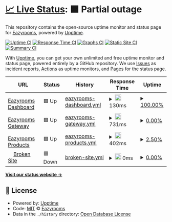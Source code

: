 # [📈 Live Status](https://api.eazyrooms.com): <!--live status--> **🟧 Partial outage**

This repository contains the open-source uptime monitor and status page for [Eazyrooms](https://eazyrooms.com/), powered by [Upptime](https://github.com/upptime/upptime).

[![Uptime CI](https://github.com/eazyrooms/monitor/workflows/Uptime%20CI/badge.svg)](https://github.com/eazyrooms/monitor/actions?query=workflow%3A%22Uptime+CI%22)
[![Response Time CI](https://github.com/eazyrooms/monitor/workflows/Response%20Time%20CI/badge.svg)](https://github.com/eazyrooms/monitor/actions?query=workflow%3A%22Response+Time+CI%22)
[![Graphs CI](https://github.com/eazyrooms/monitor/workflows/Graphs%20CI/badge.svg)](https://github.com/eazyrooms/monitor/actions?query=workflow%3A%22Graphs+CI%22)
[![Static Site CI](https://github.com/eazyrooms/monitor/workflows/Static%20Site%20CI/badge.svg)](https://github.com/eazyrooms/monitor/actions?query=workflow%3A%22Static+Site+CI%22)
[![Summary CI](https://github.com/eazyrooms/monitor/workflows/Summary%20CI/badge.svg)](https://github.com/eazyrooms/monitor/actions?query=workflow%3A%22Summary+CI%22)

With [Upptime](https://upptime.js.org), you can get your own unlimited and free uptime monitor and status page, powered entirely by a GitHub repository. We use [Issues](https://github.com/eazyrooms/monitor/issues) as incident reports, [Actions](https://github.com/eazyrooms/monitor/actions) as uptime monitors, and [Pages](https://api.eazyrooms.com) for the status page.

<!--start: status pages-->
<!-- This summary is generated by Upptime (https://github.com/upptime/upptime) -->
<!-- Do not edit this manually, your changes will be overwritten -->
<!-- prettier-ignore -->
| URL | Status | History | Response Time | Uptime |
| --- | ------ | ------- | ------------- | ------ |
| <img alt="" src="https://icons.duckduckgo.com/ip3/eazyrooms.vercel.app.ico" height="13"> [Eazyrooms Dashboard](https://eazyrooms.vercel.app) | 🟩 Up | [eazyrooms-dashboard.yml](https://github.com/chandrakanth222/monitor/commits/HEAD/history/eazyrooms-dashboard.yml) | <details><summary><img alt="Response time graph" src="./graphs/eazyrooms-dashboard/response-time-week.png" height="20"> 130ms</summary><br><a href="https://api.eazyrooms.com/history/eazyrooms-dashboard"><img alt="Response time 130" src="https://img.shields.io/endpoint?url=https%3A%2F%2Fraw.githubusercontent.com%2Fchandrakanth222%2Fmonitor%2FHEAD%2Fapi%2Feazyrooms-dashboard%2Fresponse-time.json"></a><br><a href="https://api.eazyrooms.com/history/eazyrooms-dashboard"><img alt="24-hour response time 177" src="https://img.shields.io/endpoint?url=https%3A%2F%2Fraw.githubusercontent.com%2Fchandrakanth222%2Fmonitor%2FHEAD%2Fapi%2Feazyrooms-dashboard%2Fresponse-time-day.json"></a><br><a href="https://api.eazyrooms.com/history/eazyrooms-dashboard"><img alt="7-day response time 130" src="https://img.shields.io/endpoint?url=https%3A%2F%2Fraw.githubusercontent.com%2Fchandrakanth222%2Fmonitor%2FHEAD%2Fapi%2Feazyrooms-dashboard%2Fresponse-time-week.json"></a><br><a href="https://api.eazyrooms.com/history/eazyrooms-dashboard"><img alt="30-day response time 130" src="https://img.shields.io/endpoint?url=https%3A%2F%2Fraw.githubusercontent.com%2Fchandrakanth222%2Fmonitor%2FHEAD%2Fapi%2Feazyrooms-dashboard%2Fresponse-time-month.json"></a><br><a href="https://api.eazyrooms.com/history/eazyrooms-dashboard"><img alt="1-year response time 130" src="https://img.shields.io/endpoint?url=https%3A%2F%2Fraw.githubusercontent.com%2Fchandrakanth222%2Fmonitor%2FHEAD%2Fapi%2Feazyrooms-dashboard%2Fresponse-time-year.json"></a></details> | <details><summary><a href="https://api.eazyrooms.com/history/eazyrooms-dashboard">100.00%</a></summary><a href="https://api.eazyrooms.com/history/eazyrooms-dashboard"><img alt="All-time uptime 100.00%" src="https://img.shields.io/endpoint?url=https%3A%2F%2Fraw.githubusercontent.com%2Fchandrakanth222%2Fmonitor%2FHEAD%2Fapi%2Feazyrooms-dashboard%2Fuptime.json"></a><br><a href="https://api.eazyrooms.com/history/eazyrooms-dashboard"><img alt="24-hour uptime 100.00%" src="https://img.shields.io/endpoint?url=https%3A%2F%2Fraw.githubusercontent.com%2Fchandrakanth222%2Fmonitor%2FHEAD%2Fapi%2Feazyrooms-dashboard%2Fuptime-day.json"></a><br><a href="https://api.eazyrooms.com/history/eazyrooms-dashboard"><img alt="7-day uptime 100.00%" src="https://img.shields.io/endpoint?url=https%3A%2F%2Fraw.githubusercontent.com%2Fchandrakanth222%2Fmonitor%2FHEAD%2Fapi%2Feazyrooms-dashboard%2Fuptime-week.json"></a><br><a href="https://api.eazyrooms.com/history/eazyrooms-dashboard"><img alt="30-day uptime 100.00%" src="https://img.shields.io/endpoint?url=https%3A%2F%2Fraw.githubusercontent.com%2Fchandrakanth222%2Fmonitor%2FHEAD%2Fapi%2Feazyrooms-dashboard%2Fuptime-month.json"></a><br><a href="https://api.eazyrooms.com/history/eazyrooms-dashboard"><img alt="1-year uptime 100.00%" src="https://img.shields.io/endpoint?url=https%3A%2F%2Fraw.githubusercontent.com%2Fchandrakanth222%2Fmonitor%2FHEAD%2Fapi%2Feazyrooms-dashboard%2Fuptime-year.json"></a></details>
| <img alt="" src="https://icons.duckduckgo.com/ip3/api.eazyrooms.com.ico" height="13"> [Eazyrooms Gateway](https://api.eazyrooms.com) | 🟩 Up | [eazyrooms-gateway.yml](https://github.com/chandrakanth222/monitor/commits/HEAD/history/eazyrooms-gateway.yml) | <details><summary><img alt="Response time graph" src="./graphs/eazyrooms-gateway/response-time-week.png" height="20"> 731ms</summary><br><a href="https://api.eazyrooms.com/history/eazyrooms-gateway"><img alt="Response time 731" src="https://img.shields.io/endpoint?url=https%3A%2F%2Fraw.githubusercontent.com%2Fchandrakanth222%2Fmonitor%2FHEAD%2Fapi%2Feazyrooms-gateway%2Fresponse-time.json"></a><br><a href="https://api.eazyrooms.com/history/eazyrooms-gateway"><img alt="24-hour response time 782" src="https://img.shields.io/endpoint?url=https%3A%2F%2Fraw.githubusercontent.com%2Fchandrakanth222%2Fmonitor%2FHEAD%2Fapi%2Feazyrooms-gateway%2Fresponse-time-day.json"></a><br><a href="https://api.eazyrooms.com/history/eazyrooms-gateway"><img alt="7-day response time 731" src="https://img.shields.io/endpoint?url=https%3A%2F%2Fraw.githubusercontent.com%2Fchandrakanth222%2Fmonitor%2FHEAD%2Fapi%2Feazyrooms-gateway%2Fresponse-time-week.json"></a><br><a href="https://api.eazyrooms.com/history/eazyrooms-gateway"><img alt="30-day response time 731" src="https://img.shields.io/endpoint?url=https%3A%2F%2Fraw.githubusercontent.com%2Fchandrakanth222%2Fmonitor%2FHEAD%2Fapi%2Feazyrooms-gateway%2Fresponse-time-month.json"></a><br><a href="https://api.eazyrooms.com/history/eazyrooms-gateway"><img alt="1-year response time 731" src="https://img.shields.io/endpoint?url=https%3A%2F%2Fraw.githubusercontent.com%2Fchandrakanth222%2Fmonitor%2FHEAD%2Fapi%2Feazyrooms-gateway%2Fresponse-time-year.json"></a></details> | <details><summary><a href="https://api.eazyrooms.com/history/eazyrooms-gateway">0.00%</a></summary><a href="https://api.eazyrooms.com/history/eazyrooms-gateway"><img alt="All-time uptime 0.00%" src="https://img.shields.io/endpoint?url=https%3A%2F%2Fraw.githubusercontent.com%2Fchandrakanth222%2Fmonitor%2FHEAD%2Fapi%2Feazyrooms-gateway%2Fuptime.json"></a><br><a href="https://api.eazyrooms.com/history/eazyrooms-gateway"><img alt="24-hour uptime 0.00%" src="https://img.shields.io/endpoint?url=https%3A%2F%2Fraw.githubusercontent.com%2Fchandrakanth222%2Fmonitor%2FHEAD%2Fapi%2Feazyrooms-gateway%2Fuptime-day.json"></a><br><a href="https://api.eazyrooms.com/history/eazyrooms-gateway"><img alt="7-day uptime 0.00%" src="https://img.shields.io/endpoint?url=https%3A%2F%2Fraw.githubusercontent.com%2Fchandrakanth222%2Fmonitor%2FHEAD%2Fapi%2Feazyrooms-gateway%2Fuptime-week.json"></a><br><a href="https://api.eazyrooms.com/history/eazyrooms-gateway"><img alt="30-day uptime 0.00%" src="https://img.shields.io/endpoint?url=https%3A%2F%2Fraw.githubusercontent.com%2Fchandrakanth222%2Fmonitor%2FHEAD%2Fapi%2Feazyrooms-gateway%2Fuptime-month.json"></a><br><a href="https://api.eazyrooms.com/history/eazyrooms-gateway"><img alt="1-year uptime 0.00%" src="https://img.shields.io/endpoint?url=https%3A%2F%2Fraw.githubusercontent.com%2Fchandrakanth222%2Fmonitor%2FHEAD%2Fapi%2Feazyrooms-gateway%2Fuptime-year.json"></a></details>
| <img alt="" src="https://icons.duckduckgo.com/ip3/api.eazyrooms.com.ico" height="13"> [Eazyrooms Products](https://api.eazyrooms.com/api/v1/storeService/getAllProducts/645626a6fb42bbfa70248aca?page=1&limit=1&active=true) | 🟩 Up | [eazyrooms-products.yml](https://github.com/chandrakanth222/monitor/commits/HEAD/history/eazyrooms-products.yml) | <details><summary><img alt="Response time graph" src="./graphs/eazyrooms-products/response-time-week.png" height="20"> 402ms</summary><br><a href="https://api.eazyrooms.com/history/eazyrooms-products"><img alt="Response time 402" src="https://img.shields.io/endpoint?url=https%3A%2F%2Fraw.githubusercontent.com%2Fchandrakanth222%2Fmonitor%2FHEAD%2Fapi%2Feazyrooms-products%2Fresponse-time.json"></a><br><a href="https://api.eazyrooms.com/history/eazyrooms-products"><img alt="24-hour response time 258" src="https://img.shields.io/endpoint?url=https%3A%2F%2Fraw.githubusercontent.com%2Fchandrakanth222%2Fmonitor%2FHEAD%2Fapi%2Feazyrooms-products%2Fresponse-time-day.json"></a><br><a href="https://api.eazyrooms.com/history/eazyrooms-products"><img alt="7-day response time 402" src="https://img.shields.io/endpoint?url=https%3A%2F%2Fraw.githubusercontent.com%2Fchandrakanth222%2Fmonitor%2FHEAD%2Fapi%2Feazyrooms-products%2Fresponse-time-week.json"></a><br><a href="https://api.eazyrooms.com/history/eazyrooms-products"><img alt="30-day response time 402" src="https://img.shields.io/endpoint?url=https%3A%2F%2Fraw.githubusercontent.com%2Fchandrakanth222%2Fmonitor%2FHEAD%2Fapi%2Feazyrooms-products%2Fresponse-time-month.json"></a><br><a href="https://api.eazyrooms.com/history/eazyrooms-products"><img alt="1-year response time 402" src="https://img.shields.io/endpoint?url=https%3A%2F%2Fraw.githubusercontent.com%2Fchandrakanth222%2Fmonitor%2FHEAD%2Fapi%2Feazyrooms-products%2Fresponse-time-year.json"></a></details> | <details><summary><a href="https://api.eazyrooms.com/history/eazyrooms-products">2.50%</a></summary><a href="https://api.eazyrooms.com/history/eazyrooms-products"><img alt="All-time uptime 2.50%" src="https://img.shields.io/endpoint?url=https%3A%2F%2Fraw.githubusercontent.com%2Fchandrakanth222%2Fmonitor%2FHEAD%2Fapi%2Feazyrooms-products%2Fuptime.json"></a><br><a href="https://api.eazyrooms.com/history/eazyrooms-products"><img alt="24-hour uptime 0.00%" src="https://img.shields.io/endpoint?url=https%3A%2F%2Fraw.githubusercontent.com%2Fchandrakanth222%2Fmonitor%2FHEAD%2Fapi%2Feazyrooms-products%2Fuptime-day.json"></a><br><a href="https://api.eazyrooms.com/history/eazyrooms-products"><img alt="7-day uptime 2.50%" src="https://img.shields.io/endpoint?url=https%3A%2F%2Fraw.githubusercontent.com%2Fchandrakanth222%2Fmonitor%2FHEAD%2Fapi%2Feazyrooms-products%2Fuptime-week.json"></a><br><a href="https://api.eazyrooms.com/history/eazyrooms-products"><img alt="30-day uptime 2.50%" src="https://img.shields.io/endpoint?url=https%3A%2F%2Fraw.githubusercontent.com%2Fchandrakanth222%2Fmonitor%2FHEAD%2Fapi%2Feazyrooms-products%2Fuptime-month.json"></a><br><a href="https://api.eazyrooms.com/history/eazyrooms-products"><img alt="1-year uptime 2.50%" src="https://img.shields.io/endpoint?url=https%3A%2F%2Fraw.githubusercontent.com%2Fchandrakanth222%2Fmonitor%2FHEAD%2Fapi%2Feazyrooms-products%2Fuptime-year.json"></a></details>
| <img alt="" src="https://icons.duckduckgo.com/ip3/thissitedoesnotexist.koj.co.ico" height="13"> [Broken Site](https://thissitedoesnotexist.koj.co) | 🟥 Down | [broken-site.yml](https://github.com/chandrakanth222/monitor/commits/HEAD/history/broken-site.yml) | <details><summary><img alt="Response time graph" src="./graphs/broken-site/response-time-week.png" height="20"> 0ms</summary><br><a href="https://api.eazyrooms.com/history/broken-site"><img alt="Response time 0" src="https://img.shields.io/endpoint?url=https%3A%2F%2Fraw.githubusercontent.com%2Fchandrakanth222%2Fmonitor%2FHEAD%2Fapi%2Fbroken-site%2Fresponse-time.json"></a><br><a href="https://api.eazyrooms.com/history/broken-site"><img alt="24-hour response time 0" src="https://img.shields.io/endpoint?url=https%3A%2F%2Fraw.githubusercontent.com%2Fchandrakanth222%2Fmonitor%2FHEAD%2Fapi%2Fbroken-site%2Fresponse-time-day.json"></a><br><a href="https://api.eazyrooms.com/history/broken-site"><img alt="7-day response time 0" src="https://img.shields.io/endpoint?url=https%3A%2F%2Fraw.githubusercontent.com%2Fchandrakanth222%2Fmonitor%2FHEAD%2Fapi%2Fbroken-site%2Fresponse-time-week.json"></a><br><a href="https://api.eazyrooms.com/history/broken-site"><img alt="30-day response time 0" src="https://img.shields.io/endpoint?url=https%3A%2F%2Fraw.githubusercontent.com%2Fchandrakanth222%2Fmonitor%2FHEAD%2Fapi%2Fbroken-site%2Fresponse-time-month.json"></a><br><a href="https://api.eazyrooms.com/history/broken-site"><img alt="1-year response time 0" src="https://img.shields.io/endpoint?url=https%3A%2F%2Fraw.githubusercontent.com%2Fchandrakanth222%2Fmonitor%2FHEAD%2Fapi%2Fbroken-site%2Fresponse-time-year.json"></a></details> | <details><summary><a href="https://api.eazyrooms.com/history/broken-site">0.00%</a></summary><a href="https://api.eazyrooms.com/history/broken-site"><img alt="All-time uptime 0.00%" src="https://img.shields.io/endpoint?url=https%3A%2F%2Fraw.githubusercontent.com%2Fchandrakanth222%2Fmonitor%2FHEAD%2Fapi%2Fbroken-site%2Fuptime.json"></a><br><a href="https://api.eazyrooms.com/history/broken-site"><img alt="24-hour uptime 0.00%" src="https://img.shields.io/endpoint?url=https%3A%2F%2Fraw.githubusercontent.com%2Fchandrakanth222%2Fmonitor%2FHEAD%2Fapi%2Fbroken-site%2Fuptime-day.json"></a><br><a href="https://api.eazyrooms.com/history/broken-site"><img alt="7-day uptime 0.00%" src="https://img.shields.io/endpoint?url=https%3A%2F%2Fraw.githubusercontent.com%2Fchandrakanth222%2Fmonitor%2FHEAD%2Fapi%2Fbroken-site%2Fuptime-week.json"></a><br><a href="https://api.eazyrooms.com/history/broken-site"><img alt="30-day uptime 0.00%" src="https://img.shields.io/endpoint?url=https%3A%2F%2Fraw.githubusercontent.com%2Fchandrakanth222%2Fmonitor%2FHEAD%2Fapi%2Fbroken-site%2Fuptime-month.json"></a><br><a href="https://api.eazyrooms.com/history/broken-site"><img alt="1-year uptime 0.00%" src="https://img.shields.io/endpoint?url=https%3A%2F%2Fraw.githubusercontent.com%2Fchandrakanth222%2Fmonitor%2FHEAD%2Fapi%2Fbroken-site%2Fuptime-year.json"></a></details>

<!--end: status pages-->

[**Visit our status website →**](https://api.eazyrooms.com)

## 📄 License

- Powered by: [Upptime](https://github.com/upptime/upptime)
- Code: [MIT](./LICENSE) © [Eazyrooms](https://eazyrooms.com/)
- Data in the `./history` directory: [Open Database License](https://opendatacommons.org/licenses/odbl/1-0/)
